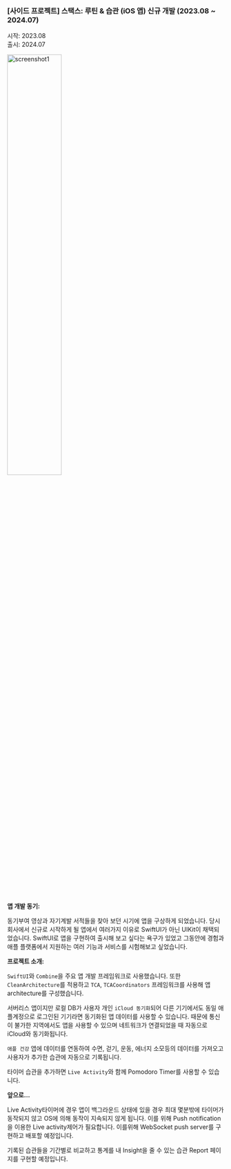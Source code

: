 ### [사이드 프로젝트] 스택스: 루틴 & 습관 (iOS 앱) 신규 개발 (2023.08 ~ 2024.07)
시작: 2023.08\
출시: 2024.07

[<img src="https://is1-ssl.mzstatic.com/image/thumb/Purple221/v4/b5/26/f8/b526f81f-187a-a930-5c18-8a0a93a4bc1e/AppIcon-0-0-1x_U007emarketing-0-10-0-85-220.png/434x0w.webp" alt="screenshot1" width="50%" height="50%" />](https://apps.apple.com/app/id6484160851)

**앱 개발 동기:**

동기부여 영상과 자기계발 서적들을 찾아 보던 시기에 앱을 구상하게 되었습니다. 당시 회사에서 신규로 시작하게 될 앱에서 여러가지 이유로 SwiftUI가 아닌 UIKit이 채택되었습니다. SwiftUI로 앱을 구현하여 출시해 보고 싶다는 욕구가 있었고 그동안에 경험과 애플 플랫폼에서 지원하는 여러 기능과 서비스를 시험해보고 싶었습니다.

**프로젝트 소개:**

`SwiftUI`와 `Combine`을 주요 앱 개발 프레임워크로 사용했습니다. 또한 `CleanArchitecture`를 적용하고 `TCA`, `TCACoordinators` 프레임워크를 사용해 앱 architecture를 구성했습니다.

서버리스 앱이지만 로컬 DB가 사용자 개인 `iCloud 동기화`되어 다른 기기에서도 동일 애플계정으로 로그인된 기기라면 동기화된 앱 데이터를 사용할 수 있습니다. 때문에 통신이 불가한 지역에서도 앱을 사용할 수 있으며 네트워크가 연결되었을 때 자동으로 iCloud와 동기화됩니다.

`애플 건강` 앱에 데이터를 연동하여 수면, 걷기, 운동, 에너지 소모등의 데이터를 가져오고 사용자가 추가한 습관에 자동으로 기록됩니다.

타이머 습관을 추가하면 `Live Activity`와 함께 Pomodoro Timer를 사용할 수 있습니다.

**앞으로…**

Live Activity타이머에 경우 앱이 백그라운드 상태에 있을 경우 최대 몇분밖에 타이머가 동작되지 않고 OS에 의해 동작이 지속되지 않게 됩니다. 이를 위해 Push notification을 이용한 Live activity제어가 필요합니다. 이를위해 WebSocket push server를 구현하고 배포할 예정입니다.

기록된 습관들을 기간별로 비교하고 통계를 내 Insight을 줄 수 있는 습관 Report 페이지를 구현할 예정입니다.
